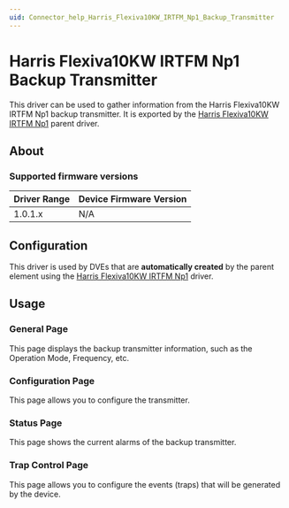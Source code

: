 ```yaml
---
uid: Connector_help_Harris_Flexiva10KW_IRTFM_Np1_Backup_Transmitter
---
```


# Harris Flexiva10KW IRTFM Np1 Backup Transmitter

This driver can be used to gather information from the Harris Flexiva10KW IRTFM Np1 backup transmitter. It is exported by the [Harris Flexiva10KW IRTFM Np1](xref:Connector_help_Harris_Flexiva10KW_IRTFM_Np1) parent driver.

## About

### Supported firmware versions

| **Driver Range** | **Device Firmware Version** |
|------------------|-----------------------------|
| 1.0.1.x          | N/A                         |

## Configuration

This driver is used by DVEs that are **automatically created** by the parent element using the [Harris Flexiva10KW IRTFM Np1](xref:Connector_help_Harris_Flexiva10KW_IRTFM_Np1) driver.

## Usage

### General Page

This page displays the backup transmitter information, such as the Operation Mode, Frequency, etc.

### Configuration Page

This page allows you to configure the transmitter.

### Status Page

This page shows the current alarms of the backup transmitter.

### Trap Control Page

This page allows you to configure the events (traps) that will be generated by the device.
